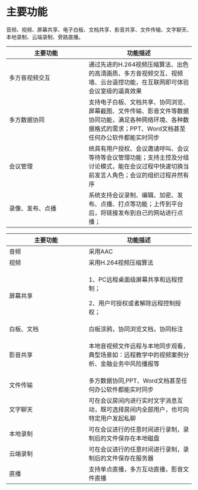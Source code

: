 
# 主要功能

音频、视频、屏幕共享、电子白板、文档共享、影音共享、文件传输、文字聊天、本地录制、云端录制、旁路直播。


<table border=0 cellpadding=0 cellspacing=0 style='border-collapse:collapse;table-layout:fixed;'>
    <thead>
        <tr >
            <th style='width:200px;text-align:center'>主要功能</th>
            <th>功能描述</th>
        </tr>
    </thead>
    <tbody>
    <tr>
        <td> 多方音视频交互 </td>
        <td>通过先进的H.264视频压缩算法、出色的高清画质、多方音视频交互、视频墙、云台遥控功能，在互联网即可体验会议室级的逼真效果</td>
    </tr>
    <tr>
        <td> 多方数据协同 </td>
        <td>支持电子白板、文档共享、协同浏览、屏幕截图、文件传输、影音文件等数据协同功能，满足各种网络环境、各种数据格式的需求；PPT、Word文档甚至任何办公软件都能实时同步</td>
    </tr>
    <tr>
        <td> 会议管理 </td>
        <td>统具有用户授权、会议邀请呼叫、会议等待等会议管理功能；支持主控及分组讨论模式，能在会议过程中快速切换当前发言人角色；会议的组织过程井然有序
        </td>
    </tr>
    <tr>
        <td> 录像、发布、点播 </td>
        <td>
            系统支持会议录制、编辑、加密、发布、点播、打点等功能；上传到平台后，将链接发布到自己的网站进行点播；
        </td>
    </tr>    
    </tbody>
</table>




<table border=0 cellpadding=0 cellspacing=0 style='border-collapse:collapse;table-layout:fixed;'>
    <thead>
        <tr >
            <th style='width:200px;text-align:center'>主要功能</th>
            <th>功能描述</th>
        </tr>
    </thead>
    <tbody>
    <tr>
        <td> 音频 </td>
        <td>采用AAC</td>
    </tr>
    <tr>
        <td> 视频 </td>
        <td>采用H.264视频压缩算法</td>
    </tr>
    <tr>
        <td> 屏幕共享 </td>
        <td>
            <p>1、PC远程桌面级屏幕共享和远程控制；</p>
            <p>2、用户可授权或者解除远程控制授权；</p>
        </td>
    </tr>
    <tr>
        <td>白板、文档</td>
        <td>
            白板涂鸦，协同浏览文档，协同标注
        </td>
    </tr>
    <tr>
        <td>影音共享</td>
        <td>
            <p>本地音视频文件远程与本地同步观看，典型场景如：远程教学中的视频案例分析、金融业务中风险播报等</p>
        </td>
    </tr>
    <tr>
        <td>文件传输</td>
        <td>
            多方数据协同,PPT、Word文档甚至任何办公软件都能实时同步
        </td>
    </tr>
    <tr>
        <td>文字聊天</td>
        <td>
            可在会议房间内进行实时文字消息互动，既可选择房间内全部用户，也可向特定用户发起私聊
        </td>
    </tr>
    <tr>
        <td>本地录制</td>
        <td>
            可在会议进行的任意时间进行录制，录制后的文件保存在本地磁盘
        </td>
    </tr>
    <tr>
        <td>云端录制</td>
        <td>
            可在会议进行的任意时间进行录制，录制后的文件保存在服务器
        </td>
    </tr>
    <tr>
        <td>直播</td>
        <td>
            支持单点直播，多方互动直播，影音文件直播
        </td>
    </tr>
    </tbody>
</table>
